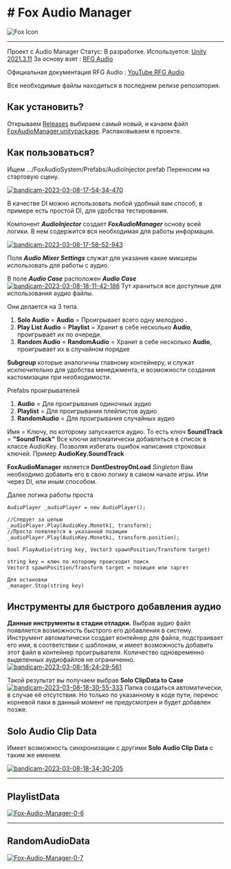 ﻿


# # Fox Audio Manager
![Fox Icon](https://i.ibb.co/br7SPBG/q3866-Ct-SP28.jpg)
______________________
Проект с Audio Manager
Статус: В разработке.
Используется: [Unity 2021.3.11](https://unity3d.com/unity/whats-new/2021.3.11)
За основу взят : [RFG Audio](https://github.com/retro-fall-games/rfg-audio)

Официальная документация RFG Audio : [YouTube RFG Audio](https://www.youtube.com/watch?v=Qv9bM2KaRTY&list=PLpnpTHaLzeNWMW916duN_e_Y3AWG6-tdG)

Все необходимые файлы находиться в последнем релизе репозитория.

## Как установить?

Открываем  [Releases](https://github.com/IRecs/Fox-Audio/releases)  выбираем самый новый, и качаем файл [FoxAudioManager.unitypackage](https://github.com/IRecs/Fox-Audio/releases/download/TestReleases/FoxAudioManager.unitypackage). Распаковываем в проекте.

## Как пользоваться?

Ищем  .../FoxAudioSystem/Prefabs/AudioInjector.prefab
Переносим на стартовую сцену.

<a href="https://imgbb.com/"><img src="https://i.ibb.co/h97PSHx/bandicam-2023-03-08-17-54-34-470.jpg" alt="bandicam-2023-03-08-17-54-34-470" border="0"></a>

В качестве DI можно использовать любой удобный вам способ, в примере есть простой DI, для удобства тестирования.

Компонент  ***AudioInjector***  создает ***FoxAudioManager*** основу всей логики. В нем содержится вся необходимая для работы информация.

<a href="https://imgbb.com/"><img src="https://i.ibb.co/DQ3Kz6Y/bandicam-2023-03-08-17-58-52-943.jpg" alt="bandicam-2023-03-08-17-58-52-943" border="0"></a>

Поля ***Audio Mixer Settings*** служат для указания какие микшеры использовать для работы с аудио. 

В поле ***Audio Case*** расположен ***Audio Case***
<a href="https://ibb.co/qnpBPkr"><img src="https://i.ibb.co/8B9MS67/bandicam-2023-03-08-18-11-42-186.jpg" alt="bandicam-2023-03-08-18-11-42-186" border="0"></a>
Тут храниться все доступные для использования аудио файлы.

Они делается на 3 типа.

 1. **Solo Audio** =  **Audio** = Проигрывает всего одну мелодию .   
 3. **Play List Audio** = **Playlist** = Хранит в себе несколько **Audio**, проигрывает их по очереди.    
 4. **Random Audio** = **RandomAudio** = Хранит в себе несколько **Audio**, проигрывает их в случайном порядке
 
 **Subgroup** которые аналогичны главному контейнеру, и служат исключительно для удобства менеджмента, и возможности создания кастомизации при необходимости.
 
 Prefabs проигрывателей 
 
 1. **Audio** = Для проигрывания одиночных аудио
 2. **Playlist** = Для проигрывания плейлистов аудио
 3. **RandomAudio** = Для проигрывания случайных аудио

Имя = Ключу, по которому запускается аудио.
То есть ключ **SoundTrack** = **"SoundTrack"**
Все ключи автоматически добавляться в список в классе AudioKey.
Позволяя избегать ошибок написания строковых ключей.
Пример  **AudioKey.SoundTrack**

**FoxAudioManager** является **DontDestroyOnLoad** _Singleton_
Вам необходимо добавить его в свою логику в самом начале игры.
Или через DI, или иным способом.

Далее логика работы проста 

```
AudioPlayer _audioPlayer = new AudioPlayer();

//Следует за целью
_audioPlayer.Play(AudioKey.Monetki, transform);
//Просто появляется в указанной позиции
_audioPlayer.Play(AudioKey.Monetki, transform.position);

bool PlayAudio(string key, Vector3 spawnPosition/Transform target)

string key = ключ по которому происходит поиск
Vector3 spawnPosition/Transform target = позиция или таргет

Для остановки 
_manager.Stop(string key)
```
## Инструменты для быстрого добавления аудио
**Данные инструменты в стадии отладки.**
Выбрав аудио файл появляется возможность быстрого его добавления в систему.  
Инструмент автоматически создает контейнер для файла, подстраивает его имя, в соответствии с шаблонам, и имеет возможность добавить этот файл в контейнер проигрывателя. 
Количество одновременно выделенных аудиофайлов не ограниченно.
<a href="https://ibb.co/zhJK2D0"><img src="https://i.ibb.co/jvR7ws1/bandicam-2023-03-08-18-24-29-561.jpg" alt="bandicam-2023-03-08-18-24-29-561" border="0"></a>

Такой результат вы получаем выбрав **Solo ClipData to Case**
<a href="https://ibb.co/ZJshTKQ"><img src="https://i.ibb.co/GJwVPkZ/bandicam-2023-03-08-18-30-55-333.jpg" alt="bandicam-2023-03-08-18-30-55-333" border="0"></a>
Папка создаться автоматически, в случае её отсутствия.
Но только по указанному в коде пути, перенос корневой паки в данный момент не предусмотрен и будет добавлен позже.


**Solo Audio Clip Data**
-
Имеет возможность синхронизации с другими **Solo Audio Clip Data** с таким же именем.

<a href="https://imgbb.com/"><img src="https://i.ibb.co/Z2gn2PX/bandicam-2023-03-08-18-34-30-205.jpg" alt="bandicam-2023-03-08-18-34-30-205" border="0"></a>
______________________
**PlaylistData**
-
<a href="https://imgbb.com/"><img src="https://i.ibb.co/cQVB5fQ/Fox-Audio-Manager-0-6.png" alt="Fox-Audio-Manager-0-6" border="0"></a>
______________________
**RandomAudioData**
-
<a href="https://imgbb.com/"><img src="https://i.ibb.co/HVHQgxP/Fox-Audio-Manager-0-7.png" alt="Fox-Audio-Manager-0-7" border="0"></a>
